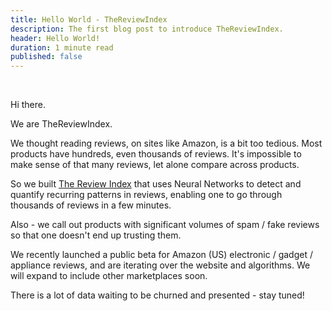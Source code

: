 ```yaml
---
title: Hello World - TheReviewIndex
description: The first blog post to introduce TheReviewIndex.
header: Hello World!
duration: 1 minute read
published: false
---
```


&nbsp;

Hi there.

We are TheReviewIndex.

We thought reading reviews, on sites like Amazon, is a bit too tedious. Most products have hundreds, even thousands of reviews. It's impossible to make sense of that many reviews, let alone compare across products.

So we built [The Review Index](https://thereviewindex.com) that uses Neural Networks to detect and quantify recurring patterns in reviews, enabling one to go through thousands of reviews in a few minutes.

Also - we call out products with significant volumes of spam / fake reviews so that one doesn't end up trusting them.

We recently launched a public beta for Amazon (US) electronic / gadget / appliance reviews, and are iterating over the website and algorithms. We will expand to include other marketplaces soon.

There is a lot of data waiting to be churned and presented - stay tuned!


&nbsp;
